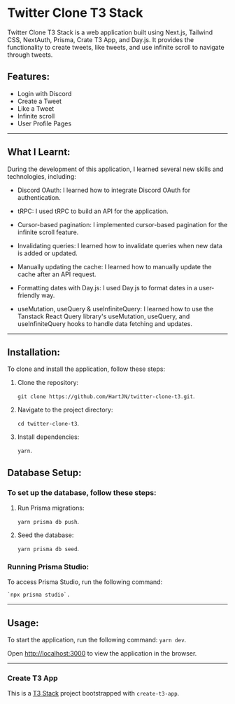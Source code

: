 # Twitter Clone T3 Stack

Twitter Clone T3 Stack is a web application built using Next.js, Tailwind CSS, NextAuth, Prisma, Crate T3 App, and Day.js. It provides the functionality to create tweets, like tweets, and use infinite scroll to navigate through tweets.

## Features:

- Login with Discord
- Create a Tweet
- Like a Tweet
- Infinite scroll
- User Profile Pages

---

## What I Learnt:

During the development of this application, I learned several new skills and technologies, including:

- Discord OAuth: I learned how to integrate Discord OAuth for authentication.

- tRPC: I used tRPC to build an API for the application.

- Cursor-based pagination: I implemented cursor-based pagination for the infinite scroll feature.

- Invalidating queries: I learned how to invalidate queries when new data is added or updated.

- Manually updating the cache: I learned how to manually update the cache after an API request.

- Formatting dates with Day.js: I used Day.js to format dates in a user-friendly way.

- useMutation, useQuery & useInfiniteQuery: I learned how to use the Tanstack React Query library's useMutation, useQuery, and useInfiniteQuery hooks to handle data fetching and updates.

---

## Installation:

To clone and install the application, follow these steps:

1. Clone the repository:

   `git clone https://github.com/HartJN/twitter-clone-t3.git`.

2. Navigate to the project directory:

   `cd twitter-clone-t3`.

3. Install dependencies:

   `yarn`.

## Database Setup:

### To set up the database, follow these steps:

1. Run Prisma migrations:

   `yarn prisma db push`.

2. Seed the database:

   `yarn prisma db seed`.

### Running Prisma Studio:

To access Prisma Studio, run the following command:

    `npx prisma studio`.

---

## Usage:

To start the application, run the following command: `yarn dev`.

Open [http://localhost:3000](http://localhost:3000) to view the application in the browser.

---

### Create T3 App

This is a [T3 Stack](https://create.t3.gg/) project bootstrapped with `create-t3-app`.

